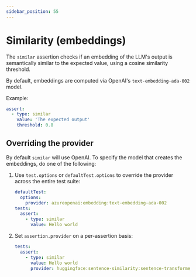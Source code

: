 ```yaml
---
sidebar_position: 55
---
```


# Similarity (embeddings)

The `similar` assertion checks if an embedding of the LLM's output
is semantically similar to the expected value,
using a cosine similarity threshold.

By default, embeddings are computed via OpenAI's `text-embedding-ada-002` model.

Example:

```yaml
assert:
  - type: similar
    value: 'The expected output'
    threshold: 0.8
```

## Overriding the provider

By default `similar` will use OpenAI. To specify the model that creates the embeddings, do one of the following:

1. Use `test.options` or `defaultTest.options` to override the provider across the entire test suite:

   ```yaml
   defaultTest:
     options:
       provider: azureopenai:embedding:text-embedding-ada-002
   tests:
     assert:
       - type: similar
         value: Hello world
   ```

2. Set `assertion.provider` on a per-assertion basis:

   ```yaml
   tests:
     assert:
       - type: similar
         value: Hello world
         provider: huggingface:sentence-similarity:sentence-transformers/all-MiniLM-L6-v2
   ```
